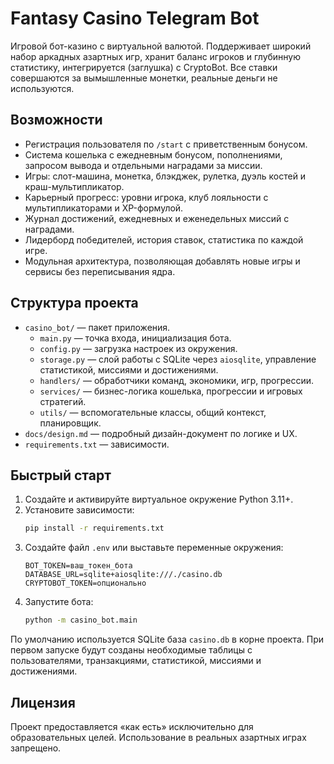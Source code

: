# Fantasy Casino Telegram Bot

Игровой бот-казино с виртуальной валютой. Поддерживает широкий набор аркадных азартных игр, хранит баланс игроков и глубинную статистику, интегрируется (заглушка) с CryptoBot. Все ставки совершаются за вымышленные монетки, реальные деньги не используются.

## Возможности
- Регистрация пользователя по `/start` с приветственным бонусом.
- Система кошелька с ежедневным бонусом, пополнениями, запросом вывода и отдельными наградами за миссии.
- Игры: слот-машина, монетка, блэкджек, рулетка, дуэль костей и краш-мультипликатор.
- Карьерный прогресс: уровни игрока, клуб лояльности с мультипликаторами и XP-формулой.
- Журнал достижений, ежедневных и еженедельных миссий с наградами.
- Лидерборд победителей, история ставок, статистика по каждой игре.
- Модульная архитектура, позволяющая добавлять новые игры и сервисы без переписывания ядра.

## Структура проекта
- `casino_bot/` — пакет приложения.
  - `main.py` — точка входа, инициализация бота.
  - `config.py` — загрузка настроек из окружения.
  - `storage.py` — слой работы с SQLite через `aiosqlite`, управление статистикой, миссиями и достижениями.
  - `handlers/` — обработчики команд, экономики, игр, прогрессии.
  - `services/` — бизнес-логика кошелька, прогрессии и игровых стратегий.
  - `utils/` — вспомогательные классы, общий контекст, планировщик.
- `docs/design.md` — подробный дизайн-документ по логике и UX.
- `requirements.txt` — зависимости.

## Быстрый старт
1. Создайте и активируйте виртуальное окружение Python 3.11+.
2. Установите зависимости:
   ```bash
   pip install -r requirements.txt
   ```
3. Создайте файл `.env` или выставьте переменные окружения:
   ```env
   BOT_TOKEN=ваш_токен_бота
   DATABASE_URL=sqlite+aiosqlite:///./casino.db
   CRYPTOBOT_TOKEN=опционально
   ```
4. Запустите бота:
   ```bash
   python -m casino_bot.main
   ```

По умолчанию используется SQLite база `casino.db` в корне проекта. При первом запуске будут созданы необходимые таблицы с пользователями, транзакциями, статистикой, миссиями и достижениями.

## Лицензия
Проект предоставляется «как есть» исключительно для образовательных целей. Использование в реальных азартных играх запрещено.
